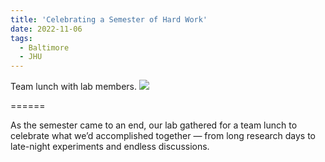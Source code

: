 ```yaml
---
title: 'Celebrating a Semester of Hard Work'
date: 2022-11-06
tags:
  - Baltimore
  - JHU
---
```

Team lunch with lab members.
<img src='/images/2023-05-14/Group photo.jpg'>

======

As the semester came to an end, our lab gathered for a team lunch to celebrate what we’d accomplished together — from long research days to late-night experiments and endless discussions.
<br>
<br>